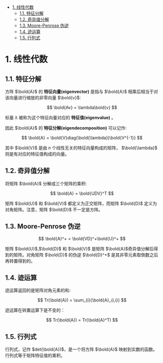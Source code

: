 <!-- TOC -->

- [1. 线性代数](#1-%E7%BA%BF%E6%80%A7%E4%BB%A3%E6%95%B0)
  - [1.1. 特征分解](#11-%E7%89%B9%E5%BE%81%E5%88%86%E8%A7%A3)
  - [1.2. 奇异值分解](#12-%E5%A5%87%E5%BC%82%E5%80%BC%E5%88%86%E8%A7%A3)
  - [1.3. Moore-Penrose 伪逆](#13-moore-penrose-%E4%BC%AA%E9%80%86)
  - [1.4. 迹运算](#14-%E8%BF%B9%E8%BF%90%E7%AE%97)
  - [1.5. 行列式](#15-%E8%A1%8C%E5%88%97%E5%BC%8F)

<!-- /TOC -->

# 1. 线性代数

## 1.1. 特征分解

方阵 $\bold{A}$ 的 **特征向量(eigenvector)** 是指与 $\bold{A}$ 相乘后相当于对该向量进行缩放的非零向量 $\bold{v}$: 

$$
\bold{Av} = \lambda\bold{v}
$$

标量 $\lambda$ 被称为这个特征向量对应的 **特征值(eigenvalue)** 。

因此 $\bold{A}$ 的 **特征分解(eigendecomposition)** 可以记作:

$$
\bold{A} = \bold{V}diag(\bold{\lambda})\bold{V^{-1}}
$$

其中 $\bold{V}$ 是由 $n$ 个线性无关的特征向量构成的矩阵， $\bold{\lambda}$ 则是有对应的特征值构成的向量。

## 1.2. 奇异值分解

将矩阵 $\bold{A}$ 分解成三个矩阵的乘积:

$$
\bold{A} = \bold{UDV}^T
$$

矩阵 $\bold{U}$ 和 $\bold{V}$ 都定义为正交矩阵，而矩阵 $\bold{D}$ 定义为对角矩阵。注意，矩阵 $\bold{D}$ 不一定是方阵。

## 1.3. Moore-Penrose 伪逆

$$
\bold{A}^+ = \bold{VD}^+\bold{U}^+
$$

矩阵 $\bold{U}$,$\bold{D}$ 和 $\bold{V}$ 是矩阵 $\bold{A}$奇异值分解后得到的矩阵。对角矩阵 $\bold{D}$ 的伪逆 $\bold{D}^+$ 是其非零元素取倒数之后再转置得到的。

## 1.4. 迹运算

迹运算返回的是矩阵对角元素的和:

$$
Tr(\bold{A}) = \sum_{i}{\bold{A}_{i,i}}
$$

迹运算在转置运算下是不变的：

$$
Tr(\bold{A}) = Tr(\bold{A}^T)
$$

## 1.5. 行列式

行列式，记作 $det(\bold{A})$，是一个将方阵 $\bold{A}$ 映射到实数的函数。行列式等于矩阵特征值的乘积。